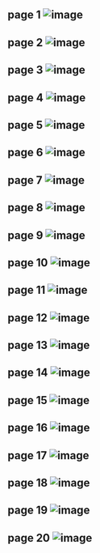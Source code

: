 page 1
![image](https://user-images.githubusercontent.com/130117169/235330148-49e6c60b-d090-45b7-9115-539a30bdedcb.png)
---
page 2
![image](https://user-images.githubusercontent.com/130117169/235330162-b96843bc-9fd2-4999-9797-5fcd39e67fef.png)
---
page 3
![image](https://user-images.githubusercontent.com/130117169/235330168-f4658401-c40f-4e53-b97f-6b6d0f047f43.png)
---
page 4
![image](https://github.com/su-sumico/edse/assets/161304268/71d52912-c168-4588-bec7-9243773d0b13)
---
page 5
![image](https://user-images.githubusercontent.com/130117169/235330183-a91bb68c-1369-452b-af5e-9a5d151a9162.png)
---
page 6
![image](https://user-images.githubusercontent.com/130117169/235330194-aedb977b-a7cb-48e4-9a54-f6930b6d7e98.png)
---
page 7
![image](https://user-images.githubusercontent.com/130117169/235330200-016e81e6-5c8f-40e0-944f-ecd538ff17fe.png)
---
page 8
![image](https://user-images.githubusercontent.com/130117169/235330205-728bac8e-482f-4bd3-8fc3-00b67a207339.png)
---
page 9
![image](https://user-images.githubusercontent.com/130117169/235330215-19dcc761-15a9-4a90-b1c8-b52305709661.png)
---
page 10
![image](https://user-images.githubusercontent.com/130117169/235330221-8bd752ad-cffe-4223-85f2-918948378c22.png)
---
page 11
![image](https://user-images.githubusercontent.com/130117169/235330248-16cb193a-bda1-476a-89f5-4f438ca981fb.png)
---
page 12
![image](https://user-images.githubusercontent.com/130117169/235330256-6dcf7591-7a5f-470f-869d-557bb103e91d.png)
---
page 13
![image](https://github.com/su-sumico/edse/assets/161304268/e7b1caab-59eb-450f-889a-0cb7686ef414)
---
page 14
![image](https://user-images.githubusercontent.com/130117169/235330275-f8168bb8-d910-4577-a3b6-dce3b0580734.png)
---
page 15
![image](https://user-images.githubusercontent.com/130117169/235330283-eff8afac-0e89-49ab-a344-64eae00b848b.png)
---
page 16
![image](https://user-images.githubusercontent.com/130117169/235330288-582b2f7c-506d-4bec-8bbd-95a275f7f7ec.png)
---
page 17
![image](https://user-images.githubusercontent.com/130117169/235330295-a7e51de2-6c6b-47bf-aba2-2134eadf980c.png)
---
page 18
![image](https://user-images.githubusercontent.com/130117169/235330306-8b64d4f5-c5b3-4c79-9d7c-3999c841daa1.png)
---
page 19
![image](https://user-images.githubusercontent.com/130117169/235330316-79e548d9-6d59-4050-9ded-2304238a3f2b.png)
---
page 20
![image](https://user-images.githubusercontent.com/130117169/235330325-85a06b71-756c-4885-8fb5-a25209c3ddd4.png)
---

